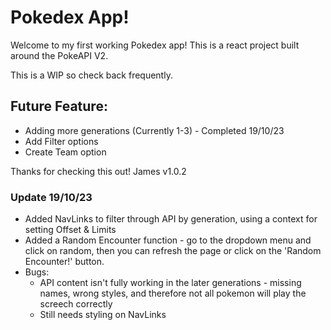 # Pokedex App!

Welcome to my first working Pokedex app! This is a react project built around the PokeAPI V2.

This is a WIP so check back frequently.


## Future Feature: 

- Adding more generations (Currently 1-3) - Completed 19/10/23
- Add Filter options
- Create Team option

Thanks for checking this out!
James
v1.0.2

### Update 19/10/23
- Added NavLinks to filter through API by generation, using a context for setting Offset & Limits
- Added a Random Encounter function - go to the dropdown menu and click on random, then you can refresh the page or click on the 'Random Encounter!' button.
- Bugs: 
    - API content isn't fully working in the later generations - missing names, wrong styles, and therefore not all pokemon will play the screech correctly
    - Still needs styling on NavLinks

